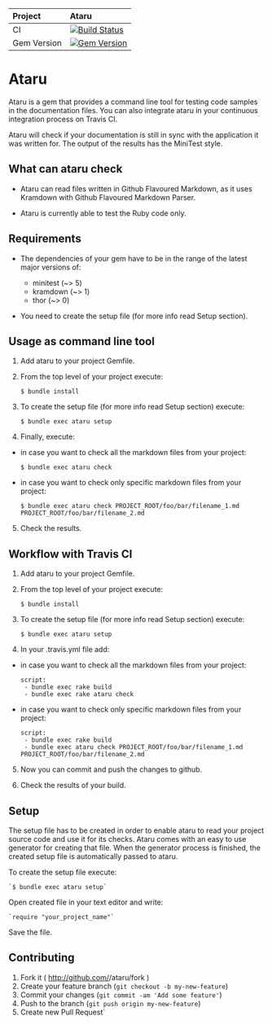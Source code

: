 | Project         | Ataru
|:----------------|:--------------------------------------------------
| CI              | [![Build Status](https://travis-ci.org/CodePadawans/ataru.svg?branch=master)](https://travis-ci.org/CodePadawans/ataru)
| Gem Version     | [![Gem Version](https://badge.fury.io/rb/ataru.svg)](http://badge.fury.io/rb/ataru)

# Ataru

Ataru is a gem that provides a command line tool for testing code samples in the documentation files.
You can also integrate ataru in your continuous integration process on Travis CI.

Ataru will check if your documentation is still in sync with the application it was written for.
The output of the results has the MiniTest style.

## What can ataru check

- Ataru can read files written in Github Flavoured Markdown, as it uses Kramdown with Github Flavoured Markdown Parser.

- Ataru is currently able to test the Ruby code only.

## Requirements

- The dependencies of your gem have to be in the range of the latest major versions of:

    - minitest (~> 5)
    - kramdown (~> 1)
    - thor (~> 0)

- You need to create the setup file (for more info read Setup section).

## Usage as command line tool

1. Add ataru to your project Gemfile.

2. From the top level of your project execute:

    `$ bundle install`

3. To create the setup file (for more info read Setup section) execute:

    `$ bundle exec ataru setup`

4. Finally, execute:

- in case you want to check all the markdown files from your project:

    `$ bundle exec ataru check`

- in case you want to check only specific markdown files from your project:

    `$ bundle exec ataru check PROJECT_ROOT/foo/bar/filename_1.md PROJECT_ROOT/foo/bar/filename_2.md`

5. Check the results.

## Workflow with Travis CI

1. Add ataru to your project Gemfile.

2. From the top level of your project execute:

    `$ bundle install`

3. To create the setup file (for more info read Setup section) execute:

    `$ bundle exec ataru setup`

4. In your .travis.yml file add:

- in case you want to check all the markdown files from your project:

    ```
    script:
     - bundle exec rake build
     - bundle exec rake ataru check
     ```

- in case you want to check only specific markdown files from your project:

    ```
    script:
     - bundle exec rake build
     - bundle exec ataru check PROJECT_ROOT/foo/bar/filename_1.md PROJECT_ROOT/foo/bar/filename_2.md
     ```

5. Now you can commit and push the changes to github.

6. Check the results of your build. 


## Setup

The setup file has to be created in order to enable ataru to read your project source code and use it for its checks.
Ataru comes with an easy to use generator for creating that file. When the generator process is finished, the created
setup file is automatically passed to ataru.

To create the setup file execute:
    
    `$ bundle exec ataru setup`
    
Open created file in your text editor and write:
    
    `require "your_project_name"`
    
Save the file.    

## Contributing

1. Fork it ( http://github.com/<my-github-username>/ataru/fork )
2. Create your feature branch (`git checkout -b my-new-feature`)
3. Commit your changes (`git commit -am 'Add some feature'`)
4. Push to the branch (`git push origin my-new-feature`)
5. Create new Pull Request`
